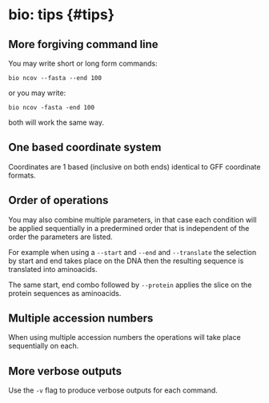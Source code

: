 # bio: tips {#tips}

## More forgiving command line

You may write short or long form commands:

    bio ncov --fasta --end 100
    
or you may write:

    bio ncov -fasta -end 100
    
both will work the same way.

## One based coordinate system

Coordinates are 1 based (inclusive on both ends) identical to GFF coordinate formats.

## Order of operations

You may also combine multiple parameters, in that case each condition will be applied sequentially in a predermined order
that is independent of the order the parameters are listed. 

For example when using a `--start` and `--end` and `--translate` the selection by start and end takes place on the DNA then the resulting sequence is translated into aminoacids.
 
The same start, end combo followed by `--protein` applies the slice on the protein sequences as aminoacids.
  
## Multiple accession numbers
   
When using multiple accession numbers the operations will take place sequentially on each.

## More verbose outputs

Use the `-v` flag to produce verbose outputs for each command.
